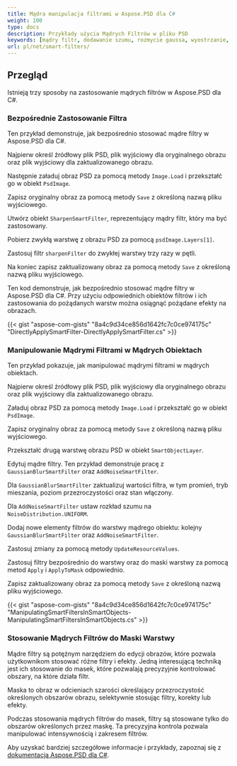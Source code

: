 ```yaml
---
title: Mądra manipulacja filtrami w Aspose.PSD dla C#
weight: 100
type: docs
description: Przykłady użycia Mądrych Filtrów w pliku PSD
keywords: [mądry filtr, dodawanie szumu, rozmycie gaussa, wyostrzanie, filtr, filtr PSD, interfejs PSD, C#, csharp, przykład kodu]
url: pl/net/smart-filters/
---
```


## Przegląd

Istnieją trzy sposoby na zastosowanie mądrych filtrów w Aspose.PSD dla C#.

### Bezpośrednie Zastosowanie Filtra

Ten przykład demonstruje, jak bezpośrednio stosować mądre filtry w Aspose.PSD dla C#.

Najpierw określ źródłowy plik PSD, plik wyjściowy dla oryginalnego obrazu oraz plik wyjściowy dla zaktualizowanego obrazu.

Następnie załaduj obraz PSD za pomocą metody `Image.Load` i przekształć go w obiekt `PsdImage`.

Zapisz oryginalny obraz za pomocą metody `Save` z określoną nazwą pliku wyjściowego.

Utwórz obiekt `SharpenSmartFilter`, reprezentujący mądry filtr, który ma być zastosowany.

Pobierz zwykłą warstwę z obrazu PSD za pomocą `psdImage.Layers[1]`.

Zastosuj filtr `sharpenFilter` do zwykłej warstwy trzy razy w pętli.

Na koniec zapisz zaktualizowany obraz za pomocą metody `Save` z określoną nazwą pliku wyjściowego.

Ten kod demonstruje, jak bezpośrednio stosować mądre filtry w Aspose.PSD dla C#. Przy użyciu odpowiednich obiektów filtrów i ich zastosowania do pożądanych warstw można osiągnąć pożądane efekty na obrazach.

{{< gist "aspose-com-gists" "8a4c9d34ce856d1642fc7c0ce974175c" "DirectlyApplySmartFilter-DirectlyApplySmartFilter.cs" >}}

### Manipulowanie Mądrymi Filtrami w Mądrych Obiektach

Ten przykład pokazuje, jak manipulować mądrymi filtrami w mądrych obiektach.

Najpierw określ źródłowy plik PSD, plik wyjściowy dla oryginalnego obrazu oraz plik wyjściowy dla zaktualizowanego obrazu.

Załaduj obraz PSD za pomocą metody `Image.Load` i przekształć go w obiekt `PsdImage`.

Zapisz oryginalny obraz za pomocą metody `Save` z określoną nazwą pliku wyjściowego.

Przekształć drugą warstwę obrazu PSD w obiekt `SmartObjectLayer`.

Edytuj mądre filtry. Ten przykład demonstruje pracę z `GaussianBlurSmartFilter` oraz `AddNoiseSmartFilter`.

Dla `GaussianBlurSmartFilter` zaktualizuj wartości filtra, w tym promień, tryb mieszania, poziom przezroczystości oraz stan włączony.

Dla `AddNoiseSmartFilter` ustaw rozkład szumu na `NoiseDistribution.UNIFORM`.

Dodaj nowe elementy filtrów do warstwy mądrego obiektu: kolejny `GaussianBlurSmartFilter` oraz `AddNoiseSmartFilter`.

Zastosuj zmiany za pomocą metody `UpdateResourceValues`.

Zastosuj filtry bezpośrednio do warstwy oraz do maski warstwy za pomocą metod `Apply` i `ApplyToMask` odpowiednio.

Zapisz zaktualizowany obraz za pomocą metody `Save` z określoną nazwą pliku wyjściowego.

{{< gist "aspose-com-gists" "8a4c9d34ce856d1642fc7c0ce974175c" "ManipulatingSmartFiltersInSmartObjects-ManipulatingSmartFiltersInSmartObjects.cs" >}}

### Stosowanie Mądrych Filtrów do Maski Warstwy

Mądre filtry są potężnym narzędziem do edycji obrazów, które pozwala użytkownikom stosować różne filtry i efekty. Jedną interesującą techniką jest ich stosowanie do masek, które pozwalają precyzyjnie kontrolować obszary, na które działa filtr.

Maska to obraz w odcieniach szarości określający przezroczystość określonych obszarów obrazu, selektywnie stosując filtry, korekty lub efekty.

Podczas stosowania mądrych filtrów do masek, filtry są stosowane tylko do obszarów określonych przez maskę. Ta precyzyjna kontrola pozwala manipulować intensywnością i zakresem filtrów.

Aby uzyskać bardziej szczegółowe informacje i przykłady, zapoznaj się z [dokumentacją Aspose.PSD dla C#](https://docs.aspose.com/psd/net/).
